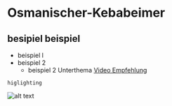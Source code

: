 # Osmanischer-Kebabeimer
## besipiel beispiel
- beispiel l
- beispiel 2
  - beispiel 2 Unterthema
[Video Empfehlung](https://www.youtube.com/watch?v=eJojC3lSkwg)

`higlighting`

![alt text](http://picsum.photo/400/400)
